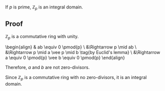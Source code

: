 If $p$ is prime, $\mathbb{Z}_p$ is an integral domain.

## Proof

$\mathbb{Z}_p$ is a commutative ring with unity.

\begin{align}
& ab \equiv 0 \pmod{p}
\\ &\Rightarrow p \mid ab
\\ &\Rightarrow p \mid a \vee p \mid b \tag{by Euclid's lemma}
\\ &\Rightarrow a \equiv 0 \pmod{p} \vee b \equiv 0 \pmod{p}
\end{align}

Therefore, $a$ and $b$ are not zero-divisors.

Since $\mathbb{Z}_p$ is a commutative ring with no zero-divisors, it is an integral domain.
